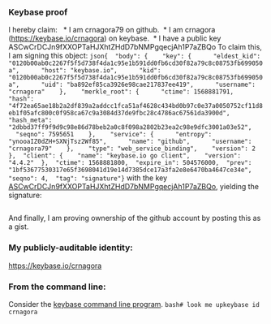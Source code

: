 ### Keybase proof
I hereby claim:
  * I am crnagora79 on github.  * I am crnagora (https://keybase.io/crnagora) on keybase.  * I have a public key ASCwCrDCJn9fXXOPTaHJXhtZHdD7bNMPgqecjAh1P7aZBQo
To claim this, I am signing this object:
```json{  "body": {    "key": {      "eldest_kid": "0120b00ab0c2267f5f5d738f4da1c95e1b591dd0fb6cd30f82a79c8c08753fb699050a",      "host": "keybase.io",      "kid": "0120b00ab0c2267f5f5d738f4da1c95e1b591dd0fb6cd30f82a79c8c08753fb699050a",      "uid": "ba892ef85ca3926e98cae217837ee419",      "username": "crnagora"    },    "merkle_root": {      "ctime": 1568881791,      "hash": "4f72ea65ae18b2a2df839a2addcc1fca51af4628c434bd0b97c0e37a0050752cf11d8eb1f05afc800c0f958ca67c9a3084d37de9fbc28c4786ac67561da3900d",      "hash_meta": "2dbbd37ff9f9d9c98e86d78beb2a0c8f098a2802b23ea2c98e9dfc3001a03e52",      "seqno": 7595651    },    "service": {      "entropy": "ynooaIZ0dZH+SXNjTsz2Wf85",      "name": "github",      "username": "crnagora79"    },    "type": "web_service_binding",    "version": 2  },  "client": {    "name": "keybase.io go client",    "version": "4.4.2"  },  "ctime": 1568881800,  "expire_in": 504576000,  "prev": "1bf53677530317e65f3698041d19e14d7385dce17a3fa2e8e6470ba4647ce34e",  "seqno": 4,  "tag": "signature"}```
with the key [ASCwCrDCJn9fXXOPTaHJXhtZHdD7bNMPgqecjAh1P7aZBQo](https://keybase.io/crnagora), yielding the signature:
```hKRib2R5hqhkZXRhY2hlZMOpaGFzaF90eXBlCqNrZXnEIwEgsAqwwiZ/X11zj02hyV4bWR3Q+2zTD4KnnIwIdT+2mQUKp3BheWxvYWTESpcCBMQgG/U2d1MDF+ZfNpgEHRnhTXOF3OF6P6Lo5kcLpGR8407EIO3EvIc6W3GgvHLbcKhHhBswjfgRnJsNAW/pKKSwFxxGAgHCo3NpZ8RAjxsRpxrGrfqytIebfcMAoGDPbc/vMPlbL+2GDjgeI/MrHuTtN4R3GB7HpsGQMYeFVa3wvQ4/3swmTt8OqVYPD6hzaWdfdHlwZSCkaGFzaIKkdHlwZQildmFsdWXEIOHFze7v8tmPudPq+QdSagzJGBRCwUFdqGpUKJU0meveo3RhZ80CAqd2ZXJzaW9uAQ==
```
And finally, I am proving ownership of the github account by posting this as a gist.
### My publicly-auditable identity:
https://keybase.io/crnagora
### From the command line:
Consider the [keybase command line program](https://keybase.io/download).
```bash# look me upkeybase id crnagora```
